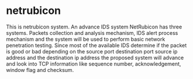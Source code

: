 # netrubicon
This is netrubicon system. An advance IDS system 
NetRubicon has three systems. Packets collection and analysis mechanism, IDS alert process mechanism and the system will be used to perform basic network penetration testing. Since most of the available IDS determine if the packet is good or bad depending on the source port destination port source ip address and the destination ip address the proposed system will advance and look into TCP information like sequence number, acknowledgement, window flag and checksum.
